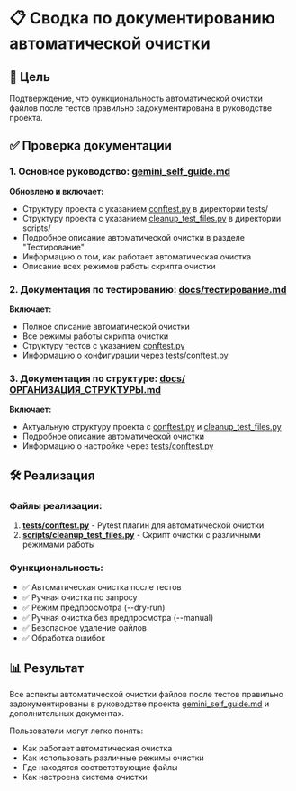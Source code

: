 # 📋 Сводка по документированию автоматической очистки

## 🎯 Цель
Подтверждение, что функциональность автоматической очистки файлов после тестов 
правильно задокументирована в руководстве проекта.

## ✅ Проверка документации

### 1. Основное руководство: [gemini_self_guide.md](file://c:\Users\D_909\Desktop\для%20нового%20проекта\gemini_self_guide.md)

**Обновлено и включает:**
- Структуру проекта с указанием [conftest.py](file://c:\Users\D_909\Desktop\для%20нового%20проекта\tests\conftest.py) в директории tests/
- Структуру проекта с указанием [cleanup_test_files.py](file://c:\Users\D_909\Desktop\для%20нового%20проекта\scripts\cleanup_test_files.py) в директории scripts/
- Подробное описание автоматической очистки в разделе "Тестирование"
- Информацию о том, как работает автоматическая очистка
- Описание всех режимов работы скрипта очистки

### 2. Документация по тестированию: [docs/тестирование.md](file://c:\Users\D_909\Desktop\для%20нового%20проекта\docs\тестирование.md)

**Включает:**
- Полное описание автоматической очистки
- Все режимы работы скрипта очистки
- Структуру тестов с указанием [conftest.py](file://c:\Users\D_909\Desktop\для%20нового%20проекта\tests\conftest.py)
- Информацию о конфигурации через [tests/conftest.py](file://c:\Users\D_909\Desktop\для%20нового%20проекта\tests\conftest.py)

### 3. Документация по структуре: [docs/ОРГАНИЗАЦИЯ_СТРУКТУРЫ.md](file://c:\Users\D_909\Desktop\для%20нового%20проекта\docs\ОРГАНИЗАЦИЯ_СТРУКТУРЫ.md)

**Включает:**
- Актуальную структуру проекта с [conftest.py](file://c:\Users\D_909\Desktop\для%20нового%20проекта\tests\conftest.py) и [cleanup_test_files.py](file://c:\Users\D_909\Desktop\для%20нового%20проекта\scripts\cleanup_test_files.py)
- Подробное описание автоматической очистки
- Информацию о настройке через [tests/conftest.py](file://c:\Users\D_909\Desktop\для%20нового%20проекта\tests\conftest.py)

## 🛠️ Реализация

### Файлы реализации:
1. **[tests/conftest.py](file://c:\Users\D_909\Desktop\для%20нового%20проекта\tests\conftest.py)** - Pytest плагин для автоматической очистки
2. **[scripts/cleanup_test_files.py](file://c:\Users\D_909\Desktop\для%20нового%20проекта\scripts\cleanup_test_files.py)** - Скрипт очистки с различными режимами работы

### Функциональность:
- ✅ Автоматическая очистка после тестов
- ✅ Ручная очистка по запросу
- ✅ Режим предпросмотра (--dry-run)
- ✅ Ручная очистка без предпросмотра (--manual)
- ✅ Безопасное удаление файлов
- ✅ Обработка ошибок

## 📊 Результат

Все аспекты автоматической очистки файлов после тестов правильно задокументированы 
в руководстве проекта [gemini_self_guide.md](file://c:\Users\D_909\Desktop\для%20нового%20проекта\gemini_self_guide.md) и дополнительных документах.

Пользователи могут легко понять:
- Как работает автоматическая очистка
- Как использовать различные режимы очистки
- Где находятся соответствующие файлы
- Как настроена система очистки